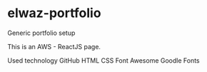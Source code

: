# elwaz-portfolio
Generic portfolio setup

This is an AWS - ReactJS page.

Used technology
GitHub
HTML
CSS
Font Awesome
Goodle Fonts